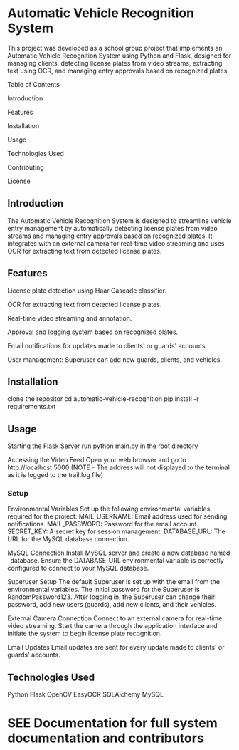 # Automatic Vehicle Recognition System

This project was developed as a school group project that implements an Automatic Vehicle Recognition System using Python and Flask, designed for managing clients, detecting license plates from video streams, extracting text using OCR, and managing entry approvals based on recognized plates.

Table of Contents

Introduction

Features

Installation

Usage

Technologies Used

Contributing

License

## Introduction

The Automatic Vehicle Recognition System is designed to streamline vehicle entry management by automatically detecting license plates from video streams and managing entry approvals based on recognized plates. It integrates with an external camera for real-time video streaming and uses OCR for extracting text from detected license plates.

## Features

License plate detection using Haar Cascade classifier.

OCR for extracting text from detected license plates.

Real-time video streaming and annotation.

Approval and logging system based on recognized plates.

Email notifications for updates made to clients' or guards' accounts.

User management: Superuser can add new guards, clients, and vehicles.

## Installation

clone the repositor
cd automatic-vehicle-recognition
pip install -r requirements.txt

## Usage

Starting the Flask Server
run python main.py in the root directory

Accessing the Video Feed
Open your web browser and go to http://localhost:5000
(NOTE - The address will not displayed to the terminal as it is logged to the trail.log file)

### Setup

Environmental Variables
Set up the following environmental variables required for the project:
MAIL_USERNAME: Email address used for sending notifications.
MAIL_PASSWORD: Password for the email account.
SECRET_KEY: A secret key for session management.
DATABASE_URL: The URL for the MySQL database connection.

MySQL Connection
Install MySQL server and create a new database named _database.
Ensure the DATABASE_URL environmental variable is correctly configured to connect to your MySQL database.

Superuser Setup
The default Superuser is set up with the email from the environmental variables.
The initial password for the Superuser is RandomPassword123.
After logging in, the Superuser can change their password, add new users (guards), add new clients, and their vehicles.

External Camera Connection
Connect to an external camera for real-time video streaming.
Start the camera through the application interface and initiate the system to begin license plate recognition.

Email Updates
Email updates are sent for every update made to clients' or guards' accounts.

## Technologies Used
Python
Flask
OpenCV
EasyOCR
SQLAlchemy
MySQL

# SEE Documentation for full system documentation and contributors
